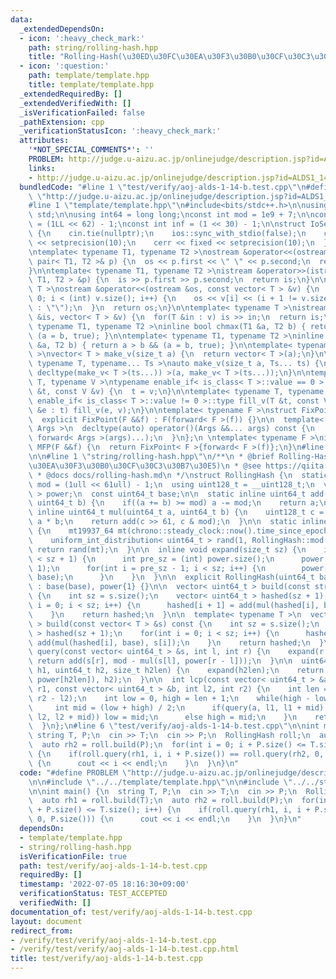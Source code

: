 ```yaml
---
data:
  _extendedDependsOn:
  - icon: ':heavy_check_mark:'
    path: string/rolling-hash.hpp
    title: "Rolling-Hash(\u30ED\u30FC\u30EA\u30F3\u30B0\u30CF\u30C3\u30B7\u30E5)"
  - icon: ':question:'
    path: template/template.hpp
    title: template/template.hpp
  _extendedRequiredBy: []
  _extendedVerifiedWith: []
  _isVerificationFailed: false
  _pathExtension: cpp
  _verificationStatusIcon: ':heavy_check_mark:'
  attributes:
    '*NOT_SPECIAL_COMMENTS*': ''
    PROBLEM: http://judge.u-aizu.ac.jp/onlinejudge/description.jsp?id=ALDS1_14_B
    links:
    - http://judge.u-aizu.ac.jp/onlinejudge/description.jsp?id=ALDS1_14_B
  bundledCode: "#line 1 \"test/verify/aoj-alds-1-14-b.test.cpp\"\n#define PROBLEM\
    \ \"http://judge.u-aizu.ac.jp/onlinejudge/description.jsp?id=ALDS1_14_B\"\n\n\
    #line 1 \"template/template.hpp\"\n#include<bits/stdc++.h>\n\nusing namespace\
    \ std;\n\nusing int64 = long long;\nconst int mod = 1e9 + 7;\n\nconst int64 infll\
    \ = (1LL << 62) - 1;\nconst int inf = (1 << 30) - 1;\n\nstruct IoSetup {\n  IoSetup()\
    \ {\n    cin.tie(nullptr);\n    ios::sync_with_stdio(false);\n    cout << fixed\
    \ << setprecision(10);\n    cerr << fixed << setprecision(10);\n  }\n} iosetup;\n\
    \ntemplate< typename T1, typename T2 >\nostream &operator<<(ostream &os, const\
    \ pair< T1, T2 >& p) {\n  os << p.first << \" \" << p.second;\n  return os;\n\
    }\n\ntemplate< typename T1, typename T2 >\nistream &operator>>(istream &is, pair<\
    \ T1, T2 > &p) {\n  is >> p.first >> p.second;\n  return is;\n}\n\ntemplate< typename\
    \ T >\nostream &operator<<(ostream &os, const vector< T > &v) {\n  for(int i =\
    \ 0; i < (int) v.size(); i++) {\n    os << v[i] << (i + 1 != v.size() ? \" \"\
    \ : \"\");\n  }\n  return os;\n}\n\ntemplate< typename T >\nistream &operator>>(istream\
    \ &is, vector< T > &v) {\n  for(T &in : v) is >> in;\n  return is;\n}\n\ntemplate<\
    \ typename T1, typename T2 >\ninline bool chmax(T1 &a, T2 b) { return a < b &&\
    \ (a = b, true); }\n\ntemplate< typename T1, typename T2 >\ninline bool chmin(T1\
    \ &a, T2 b) { return a > b && (a = b, true); }\n\ntemplate< typename T = int64\
    \ >\nvector< T > make_v(size_t a) {\n  return vector< T >(a);\n}\n\ntemplate<\
    \ typename T, typename... Ts >\nauto make_v(size_t a, Ts... ts) {\n  return vector<\
    \ decltype(make_v< T >(ts...)) >(a, make_v< T >(ts...));\n}\n\ntemplate< typename\
    \ T, typename V >\ntypename enable_if< is_class< T >::value == 0 >::type fill_v(T\
    \ &t, const V &v) {\n  t = v;\n}\n\ntemplate< typename T, typename V >\ntypename\
    \ enable_if< is_class< T >::value != 0 >::type fill_v(T &t, const V &v) {\n  for(auto\
    \ &e : t) fill_v(e, v);\n}\n\ntemplate< typename F >\nstruct FixPoint : F {\n\
    \  explicit FixPoint(F &&f) : F(forward< F >(f)) {}\n\n  template< typename...\
    \ Args >\n  decltype(auto) operator()(Args &&... args) const {\n    return F::operator()(*this,\
    \ forward< Args >(args)...);\n  }\n};\n \ntemplate< typename F >\ninline decltype(auto)\
    \ MFP(F &&f) {\n  return FixPoint< F >{forward< F >(f)};\n}\n#line 4 \"test/verify/aoj-alds-1-14-b.test.cpp\"\
    \n\n#line 1 \"string/rolling-hash.hpp\"\n/**\n * @brief Rolling-Hash(\u30ED\u30FC\
    \u30EA\u30F3\u30B0\u30CF\u30C3\u30B7\u30E5)\n * @see https://qiita.com/keymoon/items/11fac5627672a6d6a9f6\n\
    \ * @docs docs/rolling-hash.md\n */\nstruct RollingHash {\n  static const uint64_t\
    \ mod = (1ull << 61ull) - 1;\n  using uint128_t = __uint128_t;\n  vector< uint64_t\
    \ > power;\n  const uint64_t base;\n\n  static inline uint64_t add(uint64_t a,\
    \ uint64_t b) {\n    if((a += b) >= mod) a -= mod;\n    return a;\n  }\n\n  static\
    \ inline uint64_t mul(uint64_t a, uint64_t b) {\n    uint128_t c = (uint128_t)\
    \ a * b;\n    return add(c >> 61, c & mod);\n  }\n\n  static inline uint64_t generate_base()\
    \ {\n    mt19937_64 mt(chrono::steady_clock::now().time_since_epoch().count());\n\
    \    uniform_int_distribution< uint64_t > rand(1, RollingHash::mod - 1);\n   \
    \ return rand(mt);\n  }\n\n  inline void expand(size_t sz) {\n    if(power.size()\
    \ < sz + 1) {\n      int pre_sz = (int) power.size();\n      power.resize(sz +\
    \ 1);\n      for(int i = pre_sz - 1; i < sz; i++) {\n        power[i + 1] = mul(power[i],\
    \ base);\n      }\n    }\n  }\n\n  explicit RollingHash(uint64_t base = generate_base())\
    \ : base(base), power{1} {}\n\n  vector< uint64_t > build(const string &s) const\
    \ {\n    int sz = s.size();\n    vector< uint64_t > hashed(sz + 1);\n    for(int\
    \ i = 0; i < sz; i++) {\n      hashed[i + 1] = add(mul(hashed[i], base), s[i]);\n\
    \    }\n    return hashed;\n  }\n\n  template< typename T >\n  vector< uint64_t\
    \ > build(const vector< T > &s) const {\n    int sz = s.size();\n    vector< uint64_t\
    \ > hashed(sz + 1);\n    for(int i = 0; i < sz; i++) {\n      hashed[i + 1] =\
    \ add(mul(hashed[i], base), s[i]);\n    }\n    return hashed;\n  }\n\n  uint64_t\
    \ query(const vector< uint64_t > &s, int l, int r) {\n    expand(r - l);\n   \
    \ return add(s[r], mod - mul(s[l], power[r - l]));\n  }\n\n  uint64_t combine(uint64_t\
    \ h1, uint64_t h2, size_t h2len) {\n    expand(h2len);\n    return add(mul(h1,\
    \ power[h2len]), h2);\n  }\n\n  int lcp(const vector< uint64_t > &a, int l1, int\
    \ r1, const vector< uint64_t > &b, int l2, int r2) {\n    int len = min(r1 - l1,\
    \ r2 - l2);\n    int low = 0, high = len + 1;\n    while(high - low > 1) {\n \
    \     int mid = (low + high) / 2;\n      if(query(a, l1, l1 + mid) == query(b,\
    \ l2, l2 + mid)) low = mid;\n      else high = mid;\n    }\n    return low;\n\
    \  }\n};\n#line 6 \"test/verify/aoj-alds-1-14-b.test.cpp\"\n\nint main() {\n \
    \ string T, P;\n  cin >> T;\n  cin >> P;\n  RollingHash roll;\n  auto rh1 = roll.build(T);\n\
    \  auto rh2 = roll.build(P);\n  for(int i = 0; i + P.size() <= T.size(); i++)\
    \ {\n    if(roll.query(rh1, i, i + P.size()) == roll.query(rh2, 0, P.size()))\
    \ {\n      cout << i << endl;\n    }\n  }\n}\n"
  code: "#define PROBLEM \"http://judge.u-aizu.ac.jp/onlinejudge/description.jsp?id=ALDS1_14_B\"\
    \n\n#include \"../../template/template.hpp\"\n\n#include \"../../string/rolling-hash.hpp\"\
    \n\nint main() {\n  string T, P;\n  cin >> T;\n  cin >> P;\n  RollingHash roll;\n\
    \  auto rh1 = roll.build(T);\n  auto rh2 = roll.build(P);\n  for(int i = 0; i\
    \ + P.size() <= T.size(); i++) {\n    if(roll.query(rh1, i, i + P.size()) == roll.query(rh2,\
    \ 0, P.size())) {\n      cout << i << endl;\n    }\n  }\n}\n"
  dependsOn:
  - template/template.hpp
  - string/rolling-hash.hpp
  isVerificationFile: true
  path: test/verify/aoj-alds-1-14-b.test.cpp
  requiredBy: []
  timestamp: '2022-07-05 18:16:30+09:00'
  verificationStatus: TEST_ACCEPTED
  verifiedWith: []
documentation_of: test/verify/aoj-alds-1-14-b.test.cpp
layout: document
redirect_from:
- /verify/test/verify/aoj-alds-1-14-b.test.cpp
- /verify/test/verify/aoj-alds-1-14-b.test.cpp.html
title: test/verify/aoj-alds-1-14-b.test.cpp
---
```

